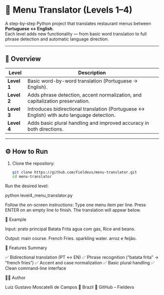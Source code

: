 # 🧠 Menu Translator (Levels 1–4)

A step-by-step Python project that translates restaurant menus between **Portuguese ↔ English**.  
Each level adds new functionality — from basic word translation to full phrase detection and automatic language direction.

---

## 📘 Overview

| Level | Description |
|-------|--------------|
| **Level 1** | Basic word-by-word translation (Portuguese → English). |
| **Level 2** | Adds phrase detection, accent normalization, and capitalization preservation. |
| **Level 3** | Introduces bidirectional translation (Portuguese ↔ English) with auto language detection. |
| **Level 4** | Adds basic plural handling and improved accuracy in both directions. |

---

## ⚙️ How to Run

1. Clone the repository:
   ```bash
   git clone https://github.com/Fieldevs/menu-translator.git
   cd menu-translator

Run the desired level:

python level4_menu_translator.py

Follow the on-screen instructions:
Type one menu item per line.
Press ENTER on an empty line to finish.
The translation will appear below.

🧾 Example

Input:
prato principal
Batata Frita
agua com gas,
Rice and beans.

Output:
main course. French Fries. sparkling water. arroz e feijão.

🧩 Features Summary

✅ Bidirectional translation (PT ↔ EN)
✅ Phrase recognition (“batata frita” → “french fries”)
✅ Accent and case normalization
✅ Basic plural handling
✅ Clean command-line interface

👨‍💻 Author

Luiz Gustavo Moscatelli de Campos
📍 Brazil
💼 GitHub – Fieldevs
